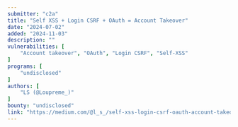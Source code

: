 ```yaml
---
submitter: "c2a"
title: "Self XSS + Login CSRF + OAuth = Account Takeover"
date: "2024-07-02"
added: "2024-11-03"
description: ""
vulnerabilities: [
    "Account takeover", "OAuth", "Login CSRF", "Self-XSS"
]
programs: [
    "undisclosed"
]
authors: [
    "LS (@Loupreme_)"
]
bounty: "undisclosed"
link: "https://medium.com/@l_s_/self-xss-login-csrf-oauth-account-takeover-6357f3395b49"
---
```




